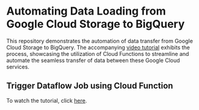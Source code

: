 # Automating Data Loading from Google Cloud Storage to BigQuery


This repository demonstrates the automation of data transfer from Google Cloud Storage to BigQuery. The accompanying [video tutorial](https://youtu.be/b593huRgXic) exhibits the process, showcasing the utilization of Cloud Functions to streamline and automate the seamless transfer of data between these Google Cloud services.

## Trigger Dataflow Job using Cloud Function

To watch the tutorial, click [here](https://youtu.be/b593huRgXic).
